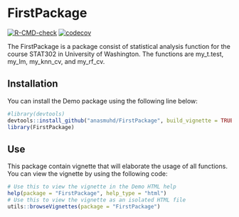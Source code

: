
# FirstPackage

<!-- badges: start -->
[![R-CMD-check](https://github.com/anasmuhd/FirstPackage/workflows/R-CMD-check/badge.svg)](https://github.com/anasmuhd/FirstPackage/actions)
[![codecov](https://codecov.io/gh/anasmuhd/FirstPackage/branch/main/graph/badge.svg?token=QAQXCQGE0F)](https://codecov.io/gh/anasmuhd/FirstPackage)
<!-- badges: end -->

The FirstPackage is a package consist of statistical analysis function for the
course STAT302 in University of Washington. The functions are my_t.test, my_lm, my_knn_cv, and my_rf_cv.

## Installation

You can install the Demo package using the following line below:


``` r
#library(devtools)
devtools::install_github("anasmuhd/FirstPackage", build_vignette = TRUE, build_opts = c())
library(FirstPackage)
```

## Use

This package contain vignette that will elaborate the usage of all functions.
You can view the vignette by using the following code:

``` r
# Use this to view the vignette in the Demo HTML help
help(package = "FirstPackage", help_type = "html")
# Use this to view the vignette as an isolated HTML file
utils::browseVignettes(package = "FirstPackage")
```

